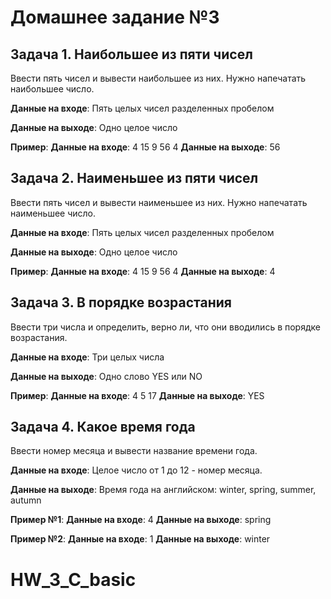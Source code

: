 # Домашнее задание №3

## Задача 1. Наибольшее из пяти чисел

Ввести пять чисел и вывести наибольшее из них. Нужно напечатать наибольшее число.

**Данные на входе**:
Пять целых чисел разделенных пробелом

**Данные на выходе**:
Одно целое число

**Пример**:
**Данные на входе**:
4 15 9 56 4
**Данные на выходе**:
56

## Задача 2. Наименьшее из пяти чисел

Ввести пять чисел и вывести наименьшее из них. Нужно напечатать наименьшее число.

**Данные на входе**:
Пять целых чисел разделенных пробелом

**Данные на выходе**:
Одно целое число

**Пример**:
**Данные на входе**:
4 15 9 56 4
**Данные на выходе**:
4

## Задача 3. В порядке возрастания

Ввести три числа и определить, верно ли, что они вводились в порядке возрастания.

**Данные на входе**:
Три целых числа

**Данные на выходе**:
Одно слово YES или NO

**Пример**:
**Данные на входе**:
4 5 17
**Данные на выходе**:
YES

## Задача 4. Какое время года

Ввести номер месяца и вывести название времени года.

**Данные на входе**:
Целое число от 1 до 12 - номер месяца.

**Данные на выходе**:
Время года на английском: winter, spring, summer, autumn

**Пример №1**:
**Данные на входе**:
4
**Данные на выходе**:
spring

**Пример №2**:
**Данные на входе**:
1
**Данные на выходе**:
winter
# HW_3_C_basic
